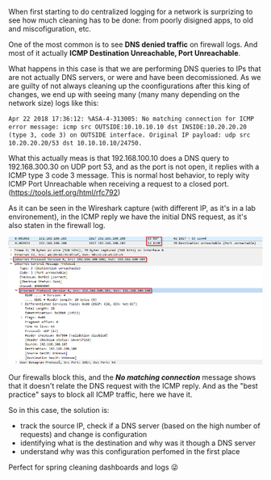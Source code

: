 When first starting to do centralized logging for a network is surprizing to see how much cleaning has to be done: from poorly disigned apps, to old and miscofiguration, etc.

One of the most common is to see **DNS denied traffic** on firewall logs. And most of it actually **ICMP Destination Unreachable, Port Unreachable**. 

What happens in this case is that we are performing DNS queries to IPs that are not actually DNS servers, or were and have been decomissioned. As we are guilty of not always cleaning up the coonfigurations after this king of changes, we end up with seeing many (many many depending on the network size) logs like this:

```
Apr 22 2018 17:36:12: %ASA-4-313005: No matching connection for ICMP error message: icmp src OUTSIDE:10.10.10.10 dst INSIDE:10.20.20.20 (type 3, code 3) on OUTSIDE interface. Original IP payload: udp src 10.20.20.20/53 dst 10.10.10.10/24750.
```

What this actually meas is that 192.168.100.10 does a DNS query to 192.168.300.30 on UDP port 53, and as the port is not open, it replies with a ICMP type 3 code 3 message. This is normal host behavior, to reply wity ICMP Port Unreachable when receiving a request to a closed port. (https://tools.ietf.org/html/rfc792)

As it can be seen in the Wireshark capture (with different IP, as it's in a lab environement), in the ICMP reply we have the initial DNS request, as it's also staten in the firewall log.

![alt text](images/ICMP33DNS_wireshark.png "Wireshark ICMP Type 3 Code 3 to DNS request")

Our firewalls block this, and the **_No matching connection_** message shows that it doesn't relate the DNS request with the ICMP reply. And as the "best practice" says to block all ICMP traffic, here we have it.

So in this case, the solution is: 
* track the source IP, check if a DNS server (based on the high number of requests) and change is configuration
* identifying what is the destination and why was it though a DNS server
* understand why was this configuration perfomed in the first place

Perfect for spring cleaning dashboards and logs :stuck_out_tongue_winking_eye:
